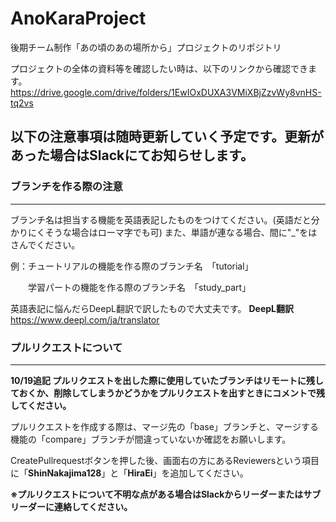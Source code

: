 # AnoKaraProject
後期チーム制作「あの頃のあの場所から」プロジェクトのリポジトリ

プロジェクトの全体の資料等を確認したい時は、以下のリンクから確認できます。
https://drive.google.com/drive/folders/1EwIOxDUXA3VMiXBjZzvWy8vnHS-tq2vs

## 以下の注意事項は随時更新していく予定です。更新があった場合はSlackにてお知らせします。

### ブランチを作る際の注意
***
ブランチ名は担当する機能を英語表記したものをつけてください。(英語だと分かりにくそうな場合はローマ字でも可)
また、単語が連なる場合、間に"_"をはさんでください。

例：チュートリアルの機能を作る際のブランチ名　「tutorial」


　　学習パートの機能を作る際のブランチ名　「study_part」

英語表記に悩んだらDeepL翻訳で訳したもので大丈夫です。
 **DeepL翻訳** 　https://www.deepl.com/ja/translator

### プルリクエストについて
***
**10/19追記
プルリクエストを出した際に使用していたブランチはリモートに残しておくか、削除してしまうかどうかをプルリクエストを出すときにコメントで残してください。**

プルリクエストを作成する際は、マージ先の「base」ブランチと、マージする機能の「compare」ブランチが間違っていないか確認をお願いします。

CreatePullrequestボタンを押した後、画面右の方にあるReviewersという項目に「**ShinNakajima128**」と「**HiraEi**」を追加してください。


**※プルリクエストについて不明な点がある場合はSlackからリーダーまたはサブリーダーに連絡してください。**
